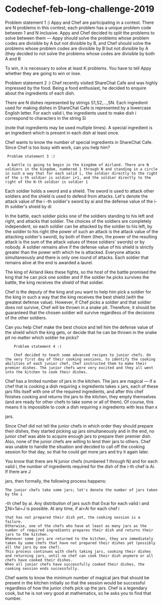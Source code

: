 # Codechef-feb-long-challenge-2019
  Problem statement 1 :)
     Appy and Chef are participating in a contest. There are N problems in this contest; each problem has a unique problem code between 1 and N inclusive. Appy and Chef decided to split the problems to solve between them ― Appy should solve the problems whose problem codes are divisible by A but not divisible by B, and Chef should solve the problems whose problem codes are divisible by B but not divisible by A (they decided to not solve the problems whose codes are divisible by both A and B

To win, it is necessary to solve at least K
problems. You have to tell Appy whether they are going to win or lose.

   Problem statement 2 :)
      Chef recently visited ShareChat Cafe and was highly impressed by the food. Being a food enthusiast, he decided to enquire about the ingredients of each dish.

There are N
dishes represented by strings S1,S2,…,SN. Each ingredient used for making dishes in ShareChat Cafe is represented by a lowercase English letter. For each valid i, the ingredients used to make dish i correspond to characters in the string Si

(note that ingredients may be used multiple times). A special ingredient is an ingredient which is present in each dish at least once.

Chef wants to know the number of special ingredients in ShareChat Cafe. Since Chef is too busy with work, can you help him?


     Problem statement 3 :)
     
     A battle is going to begin in the kingdom of Airland. There are N soldiers in the kingdom, numbered 1 through N and standing in a circle in such a way that for each valid i, the soldier directly to the right of the i-th soldier is soldier i+1, and the soldier directly to the right of the N-th soldier is soldier 1

Each soldier holds a sword and a shield. The sword is used to attack other soldiers and the shield is used to defend from attacks. Let's denote the attack value of the i
-th soldier's sword by ai and the defense value of the i-th soldier's shield by di

In the battle, each soldier picks one of the soldiers standing to his left and right, and attacks that soldier. The choices of the soldiers are completely independent, so each soldier can be attacked by the soldier to his left, by the soldier to his right (the power of such an attack is the attack value of the attacking soldier's sword), by both of them (then, the power of the resulting attack is the sum of the attack values of these soldiers' swords) or by nobody. A soldier remains alive if the defense value of his shield is strictly greater than the power with which he is attacked. Everyone attacks simultaneously and there is only one round of attacks. Each soldier that remains alive at the end is awarded a laurel.

The king of Airland likes these fights, so the host of the battle promised the king that he can pick one soldier and if the soldier he picks survives the battle, the king receives the shield of that soldier.

Chef is the deputy of the king and you want to help him pick a soldier for the king in such a way that the king receives the best shield (with the greatest defense value). However, if Chef picks a soldier and that soldier does not survive, Chef will be thrown in a snake pit. Therefore, it should be guaranteed that the chosen soldier will survive regardless of the decisions of the other soldiers.

Can you help Chef make the best choice and tell him the defense value of the shield which the king gets, or decide that he can be thrown in the snake pit no matter which soldier he picks?


        Problem statement 4 :)
        
        Chef decided to teach some advanced recipes to junior chefs. On the very first day of their cooking sessions, to identify the cooking abilities of each junior chef, Chef instructed them to make their premier dishes. The junior chefs were very excited and they all went into the kitchen to cook their dishes.

Chef has a limited number of jars in the kitchen. The jars are magical ― if a chef that is cooking a dish requiring x
ingredients takes x jars, each of these jars fills itself with one of the required ingredients, and after this chef finishes cooking and returns the jars to the kitchen, they empty themselves (and are ready for other chefs to take some or all of them). Of course, this means it is impossible to cook a dish requiring x ingredients with less than x

jars.

Since Chef did not tell the junior chefs in which order they should prepare their dishes, they started picking up jars simultaneously and in the end, no junior chef was able to acquire enough jars to prepare their premier dish. Also, none of the junior chefs are willing to lend their jars to others. Chef was unable to handle the situation and decided to call off the cooking session for that day, so that he could get more jars and try it again later.

You know that there are N
junior chefs (numbered 1 through N) and for each valid i, the number of ingredients required for the dish of the i-th chef is Ai. If there are J

jars, then formally, the following process happens:

    The junior chefs take some jars; let's denote the number of jars taken by the i

-th chef by ai. Any distribution of jars such that 0≤ai for each valid i and ∑Ni=1ai=J
is possible.
At any time, if ai<Ai
for each chef i

    that has not prepared their dish yet, the cooking session is a failure.
    Otherwise, one of the chefs who have at least as many jars as the number of required ingredients prepares their dish and returns their jars to the kitchen.
    Whenever some jars are returned to the kitchen, they are immediately taken by some chefs that have not prepared their dishes yet (possibly all the jars by one chef).
    This process continues with chefs taking jars, cooking their dishes and returning jars, until no chef can cook their dish anymore or all chefs have cooked their dishes.
    When all junior chefs have successfully cooked their dishes, the cooking session ends successfully.

Chef wants to know the minimum number of magical jars that should be present in the kitchen initially so that the session would be successful regardless of how the junior chefs pick up the jars. Chef is a legendary cook, but he is not very good at mathematics, so he asks you to find that number.

